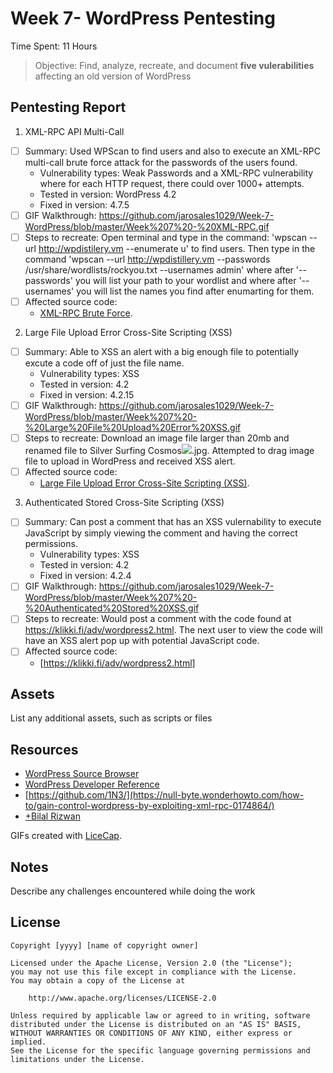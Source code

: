 # Week 7- WordPress Pentesting

Time Spent: 11 Hours

>Objective: Find, analyze, recreate, and document **five vulerabilities** affecting an old version of WordPress

## Pentesting Report

1. XML-RPC API Multi-Call 
  - [ ] Summary: Used WPScan to find users and also to execute an XML-RPC multi-call brute force attack for the passwords of the users found.
    - Vulnerability types: Weak Passwords and a XML-RPC vulnerability where for each HTTP request, there could over 1000+ attempts. 
    - Tested in version: WordPress 4.2
    - Fixed in version: 4.7.5
  - [ ] GIF Walkthrough: https://github.com/jarosales1029/Week-7-WordPress/blob/master/Week%207%20-%20XML-RPC.gif
  - [ ] Steps to recreate: Open terminal and type in the command: 'wpscan --url http://wpdistilery.vm --enumerate u' to find users. Then type in the command 'wpscan --url http://wpdistillery.vm --passwords /usr/share/wordlists/rockyou.txt --usernames admin' where after '--passwords' you will list your path to your wordlist and where after '--usernames' you will list the names you find after enumarting for them.
  - [ ] Affected source code:
    - [XML-RPC Brute Force](https://github.com/1N3/Wordpress-XMLRPC-Brute-Force-Exploit).
2. Large File Upload Error Cross-Site Scripting (XSS)
  - [ ] Summary: Able to XSS an alert with a big enough file to potentially excute a code off of just the file name.  
    - Vulnerability types: XSS
    - Tested in version: 4.2
    - Fixed in version: 4.2.15
  - [ ] GIF Walkthrough: https://github.com/jarosales1029/Week-7-WordPress/blob/master/Week%207%20-%20Large%20File%20Upload%20Error%20XSS.gif
  - [ ] Steps to recreate: Download an image file larger than 20mb and renamed file to Silver Surfing Cosmos<img src=x onerror=alert(1337)>.jpg.  Attempted to drag image file to upload in WordPress and received XSS alert.
  - [ ] Affected source code:
    - [Large File Upload Error Cross-Site Scripting (XSS)](https://hackerone.com/reports/203515).
3. Authenticated Stored Cross-Site Scripting (XSS)
  - [ ] Summary: Can post a comment that has an XSS vulernability to execute JavaScript by simply viewing the comment and having the correct permissions.
    - Vulnerability types: XSS
    - Tested in version: 4.2
    - Fixed in version: 4.2.4
  - [ ] GIF Walkthrough: https://github.com/jarosales1029/Week-7-WordPress/blob/master/Week%207%20-%20Authenticated%20Stored%20XSS.gif
  - [ ] Steps to recreate: Would post a comment with the code found at https://klikki.fi/adv/wordpress2.html. The next user to view the code will have an XSS alert pop up with potential JavaScript code.
  - [ ] Affected source code:
    - [https://klikki.fi/adv/wordpress2.html]

## Assets

List any additional assets, such as scripts or files

## Resources

- [WordPress Source Browser](https://core.trac.wordpress.org/browser/)
- [WordPress Developer Reference](https://developer.wordpress.org/reference/)
- [https://github.com/1N3/](https://null-byte.wonderhowto.com/how-to/gain-control-wordpress-by-exploiting-xml-rpc-0174864/)
- [+Bilal Rizwan](https://medium.com/@the.bilal.rizwan/wordpress-xmlrpc-php-common-vulnerabilites-how-to-exploit-them-d8d3c8600b32)

GIFs created with [LiceCap](http://www.cockos.com/licecap/).

## Notes

Describe any challenges encountered while doing the work

## License

    Copyright [yyyy] [name of copyright owner]

    Licensed under the Apache License, Version 2.0 (the "License");
    you may not use this file except in compliance with the License.
    You may obtain a copy of the License at

        http://www.apache.org/licenses/LICENSE-2.0

    Unless required by applicable law or agreed to in writing, software
    distributed under the License is distributed on an "AS IS" BASIS,
    WITHOUT WARRANTIES OR CONDITIONS OF ANY KIND, either express or implied.
    See the License for the specific language governing permissions and
    limitations under the License.

